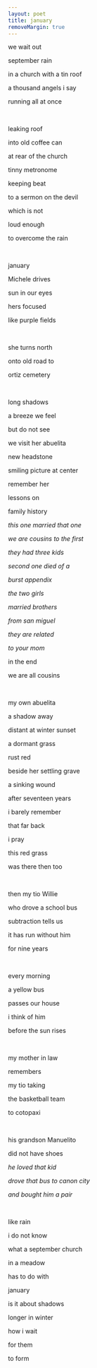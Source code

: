 ```yaml
---
layout: poet
title: january
removeMargin: true
---
```


<p>we wait out </p>
<p>september rain</p>
<p>in a church with a tin roof</p>
<p>a thousand angels i say</p>
<p>running all at once</p>
<p>&nbsp; </p>
<p>leaking roof</p>
<p>into old coffee can</p>
<p>at rear of the church</p>
<p>tinny metronome</p>
<p>keeping beat </p>
<p>to a sermon on the devil</p>
<p>which is not</p>
<p>loud enough</p>
<p>to overcome the rain</p>
<p>&nbsp; </p>
<p>january</p>
<p>Michele drives</p>
<p>sun in our eyes</p>
<p>hers focused</p>
<p>like purple fields</p>
<p>&nbsp; </p>
<p>she turns north</p>
<p>onto old road to </p>
<p>ortiz cemetery </p>
<p>&nbsp; </p>
<p>long shadows</p>
<p>a breeze we feel</p>
<p>but do not see</p>
<p>we visit her abuelita</p>
<p>new headstone</p>
<p>smiling picture at center</p>
<p>remember her</p>
<p>lessons on</p>
<p>family history </p>
<p><em>this one married that one </em></p>
<p><em>we are cousins to the first </em></p>
<p><em>they had three kids </em></p>
<p><em>second one died of a </em></p>
<p><em>burst appendix </em></p>
<p><em>the two girls </em></p>
<p><em>married brothers </em></p>
<p><em>from san miguel </em></p>
<p><em>they are related </em></p>
<p><em>to your mom </em></p>
<p>in the end </p>
<p>we are all cousins</p>
<p>&nbsp; </p>
<p>my own abuelita</p>
<p>a shadow away</p>
<p>distant at winter sunset</p>
<p>a dormant grass </p>
<p>rust red</p>
<p>beside her settling grave</p>
<p>a sinking wound</p>
<p>after seventeen years</p>
<p>i barely remember </p>
<p>that far back</p>
<p>i pray</p>
<p>this red grass</p>
<p>was there then too</p>
<p>&nbsp; </p>
<p>then my tio Willie</p>
<p>who drove a school bus</p>
<p>subtraction tells us</p>
<p>it has run without him</p>
<p>for nine years </p>
<p>&nbsp; </p>
<p>every morning</p>
<p>a yellow bus</p>
<p>passes our house</p>
<p>i think of him</p>
<p>before the sun rises</p>
<p>&nbsp; </p>
<p>my mother in law</p>
<p>remembers</p>
<p>my tio taking </p>
<p>the basketball team</p>
<p>to cotopaxi</p>
<p>&nbsp; </p>
<p>his grandson Manuelito </p>
<p>did not have shoes</p>
<p><em>he loved that kid </em></p>
<p><em>drove that bus to canon city </em></p>
<p><em>and bought him a pair </em></p>
<p><em> &nbsp;</em></p>
<p>like rain</p>
<p>i do not know </p>
<p>what a september church </p>
<p>in a meadow</p>
<p>has to do with </p>
<p>january </p>
<p>is it about shadows</p>
<p>longer in winter</p>
<p>how i wait</p>
<p>for them </p>
<p>to form</p>